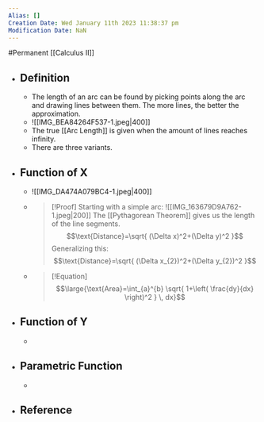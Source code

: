 ```yaml
---
Alias: []
Creation Date: Wed January 11th 2023 11:38:37 pm 
Modification Date: NaN
---
```

#Permanent [[Calculus II]]

- ## Definition
	- The length of an arc can be found by picking points along the arc and drawing lines between them. The more lines, the better the approximation.
	- ![[IMG_BEA84264F537-1.jpeg|400]]
	- The true [[Arc Length]] is given when the amount of lines reaches infinity.
	- There are three variants.
- ## Function of X
	- ![[IMG_DA474A079BC4-1.jpeg|400]]
	- > [!Proof]
	  > Starting with a simple arc:
	  > ![[IMG_163679D9A762-1.jpeg|200]]
	  > The [[Pythagorean Theorem]] gives us the length of the line segments.
	  > $$\text{Distance}=\sqrt{ (\Delta x)^2+(\Delta y)^2 }$$
	  > Generalizing this:
	  > $$\text{Distance}=\sqrt{ (\Delta x_{2})^2+(\Delta y_{2})^2 }$$
	- > [!Equation]
	  > $$\large{\text{Area}=\int_{a}^{b} \sqrt{ 1+\left( \frac{dy}{dx} \right)^2 } \, dx}$$
- ## Function of Y
	- 
- ## Parametric Function
	- 
- ## Reference